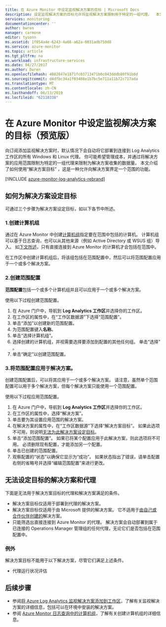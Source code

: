 ```yaml
---
title: 在 Azure Monitor 中设定监视解决方案的目标 | Microsoft Docs
description: 设定监视解决方案的目标允许将监视解决方案限制用于特定的一组代理。  本文介绍了如何创建范围配置并将其应用于解决方案。
services: monitoring
documentationcenter: ''
author: bwren
manager: carmonm
editor: tysonn
ms.assetid: 1f054a4e-6243-4a66-a62a-0031adb750d8
ms.service: azure-monitor
ms.topic: article
ms.tgt_pltfrm: na
ms.workload: infrastructure-services
ms.date: 04/27/2017
ms.author: bwren
ms.openlocfilehash: 4082847e1871fc03713471b0c043dddb80f91b0d
ms.sourcegitcommit: d4dfbc34a1f03488e1b7bc5e711a11b72c717ada
ms.translationtype: MT
ms.contentlocale: zh-CN
ms.lasthandoff: 06/13/2019
ms.locfileid: "62110338"
---
```

# <a name="targeting-monitoring-solutions-in-azure-monitor-preview"></a>在 Azure Monitor 中设定监视解决方案的目标（预览版）
向订阅添加监视解决方案时，默认情况下会自动将它部署到连接到 Log Analytics 工作区的所有 Windows 和 Linux 代理。  你可能希望管理成本，并通过将解决方案的应用范围限制为特定的一组代理来限制为解决方案收集的数据量。  本文介绍了如何使用“解决方案目标”  ，这是一种允许向解决方案界定一个范围的功能。

[!INCLUDE [azure-monitor-log-analytics-rebrand](../../../includes/azure-monitor-log-analytics-rebrand.md)]

## <a name="how-to-target-a-solution"></a>如何为解决方案设定目标
可通过三个步骤为解决方案设定目标，如以下各节中所述。 


### <a name="1-create-a-computer-group"></a>1.创建计算机组
通过在 Azure Monitor 中创建[计算机组](../platform/computer-groups.md)指定要在范围中包括的计算机。  计算机组可以基于日志查询，也可以从其他来源（例如 Active Directory 或 WSUS 组）导入。 如[下文所述](#solutions-and-agents-that-cant-be-targeted)，只有直接连接到 Azure Monitor 的计算机才会包括在范围中。

在工作区中创建计算机组后，将该组包括在范围配置中，然后可以将范围配置应用于一个或多个解决方案。
 
 
### <a name="2-create-a-scope-configuration"></a>2.创建范围配置
 **范围配置**包括一个或多个计算机组并且可以应用于一个或多个解决方案。 
 
 使用以下过程创建范围配置。  

 1. 在 Azure 门户中，导航到 **Log Analytics 工作区**并选择你的工作区。
 2. 在工作区的属性中，在“工作区数据源”下选择“范围配置”。  
 3. 单击“添加”以创建新的范围配置。 
 4. 为范围配置键入**名称**。
 5. 单击“选择计算机组”。 
 6. 选择创建的计算机组，并视需要选择要添加到配置的其他任何组。  单击“选择”  。  
 6. 单击“确定”以创建范围配置。  


### <a name="3-apply-the-scope-configuration-to-a-solution"></a>3.将范围配置应用于解决方案。
创建范围配置后，可以将其应用于一个或多个解决方案。  请注意，虽然单个范围配置可以用于多个解决方案，但每个解决方案只能使用一个范围配置。

使用以下过程应用范围配置。  

 1. 在 Azure 门户中，导航到 **Log Analytics 工作区**并选择你的工作区。
 2. 在工作区的属性中，选择“解决方案”。 
 3. 单击要为其设置应用范围的解决方案。
 4. 在解决方案的属性中，在“工作区数据源”下选择“解决方案目标”。    如果此选项不可用，则说明[无法为此解决方案设定目标](#solutions-and-agents-that-cant-be-targeted)。
 5. 单击“添加范围配置”。   如果已将某个配置应用于此解决方案，则此选项将不可用。  必须删除现有配置，才能添加另一个配置。
 6. 单击已创建的范围配置。
 7. 观察配置的“状态”以确保它显示为“成功”。    如果状态指出了错误，请单击配置右侧的省略号并选择“编辑范围配置”来进行更改。 

## <a name="solutions-and-agents-that-cant-be-targeted"></a>无法设定目标的解决方案和代理
下面是无法用于解决方案目标的代理和解决方案满足的条件。

- 解决方案目标仅适用于部署到代理的解决方案。
- 解决方案目标仅适用于由 Microsoft 提供的解决方案。  它不适用于[由自己或合作伙伴创建的](solutions-creating.md)解决方案。
- 只能筛选出直接连接到 Azure Monitor 的代理。  解决方案会自动部署到属于已连接的 Operations Manager 管理组的任何代理，无论它们是否包括在范围配置中。

### <a name="exceptions"></a>例外
解决方案目标不能用于以下解决方案，尽管它们满足上述条件。

- 代理运行状况评估

## <a name="next-steps"></a>后续步骤
- 参阅[将 Azure Log Analytics 监视解决方案添加到工作区](solutions.md)，了解有关监视解决方案的详细信息，包括可以在环境中安装的解决方案。
- 参阅 [Azure Monitor 日志查询中的计算机组](../platform/computer-groups.md)，了解有关创建计算机组的详细信息。
